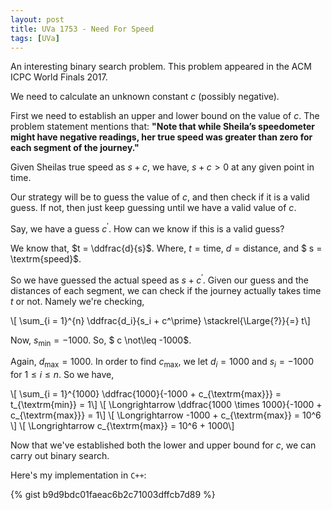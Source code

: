 ```yaml
---
layout: post
title: UVa 1753 - Need For Speed
tags: [UVa]
---
```


An interesting binary search problem. This problem appeared in the ACM ICPC World Finals 2017. 

We need to calculate an unknown constant $c$ (possibly negative).

First we need to establish an upper and lower bound on the value of $c$. The problem statement mentions that: <b> "Note that while Sheila’s speedometer might have negative readings, her true speed was greater than zero for each segment of the journey." </b>

Given Sheilas true speed as $s + c$, we have, $s + c > 0$ at any given point in time.

Our strategy will be to guess the value of $c$, and then check if it is a valid guess. If not, then just keep guessing until we have a valid value of $c$. 

Say, we have a guess $c^\prime$. How can we know if this is a valid guess?

We know that, $t = \ddfrac{d}{s}$. Where, $t = \textrm{time}$, $d = \textrm{distance}$, and $ s = \textrm{speed}$.

So we have guessed the actual speed as $s + c^\prime$. Given our guess and the distances of each segment, we can check if the journey actually takes time $t$ or not. Namely we're checking,

\\[ \sum_{i = 1}^{n} \ddfrac{d_i}{s_i + c^\prime} \stackrel{\Large{?}}{=} t\\]

Now, $s_{\textrm{min}} = -1000$. So, $ c \not\leq -1000$. 

Again, $d_{\textrm{max}} = 1000$. In order to find $c_{\textrm{max}}$, we let $d_i = 1000$ and $s_i = -1000$ for $1 \leq i \leq n$. So we have,

\\[ \sum_{i = 1}^{1000} \ddfrac{1000}{-1000 + c_{\textrm{max}}} = t_{\textrm{min}} = 1\\]
\\[ \Longrightarrow \ddfrac{1000 \times 1000}{-1000 + c_{\textrm{max}}} = 1\\]
\\[ \Longrightarrow -1000 + c_{\textrm{max}} = 10^6 \\]
\\[ \Longrightarrow c_{\textrm{max}} = 10^6 + 1000\\]

Now that we've established both the lower and upper bound for $c$, we can carry out binary search. 

Here's my implementation in ``C++``:

{% gist b9d9bdc01faeac6b2c71003dffcb7d89 %}